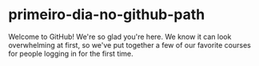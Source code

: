# primeiro-dia-no-github-path
Welcome to GitHub! We're so glad you're here. We know it can look overwhelming at first, so we've put together a few of our favorite courses for people logging in for the first time.
